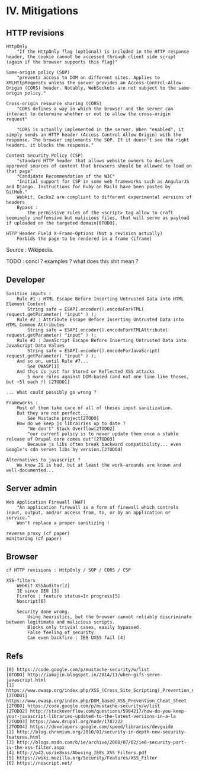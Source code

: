 IV. Mitigations
===============

HTTP revisions
--------------

    HttpOnly
        "If the HttpOnly flag (optional) is included in the HTTP response header, the cookie cannot be accessed through client side script (again if the browser supports this flag)"

    Same-origin policy (SOP)
        "prevents access to DOM on different sites. Applies to XMLHttpRequests unless the server provides an Access-Control-Allow-Origin (CORS) header. Notably, WebSockets are not subject to the same-origin policy."

    Cross-origin resource sharing (CORS)
        "CORS defines a way in which the browser and the server can interact to determine whether or not to allow the cross-origin request"
    
        "CORS is actually implemented in the server. When "enabled", it simply sends an HTTP header (Access Control Allow Origin) with the response. The browser implements the SOP. If it doesn't see the right headers, it blocks the response."

    Content Security Policy (CSP)
        "standard HTTP header that allows website owners to declare approved sources of content that browsers should be allowed to load on that page"
        "Candidate Recommendation of the W3C"
        "Initial support for CSP in some web frameworks such as AngularJS and Django. Instructions for Ruby on Rails have been posted by GitHub."
        Webkit, Gecko2 are compliant to different experimental versions of headers
        Bypass :
            the permissive rules of the <script> tag allow to craft seemingly inoffensive but malicious files, that will serve as payload if uploaded on the targeted domain[0TODO].

    HTTP Header Field X-Frame-Options (Not a revision actually)
        Forbids the page to be rendered in a frame (iframe)

Source : Wikipedia.

TODO : concl ? examples ? what does this shit mean ?

Developer
---------

    Sanitize inputs :
        Rule #1 : HTML Escape Before Inserting Untrusted Data into HTML Element Content
            String safe = ESAPI.encoder().encodeForHTML( request.getParameter( "input" ) );
        Rule #2 : Attribute Escape Before Inserting Untrusted Data into HTML Common Attributes
            String safe = ESAPI.encoder().encodeForHTMLAttribute( request.getParameter( "input" ) );
        Rule #3 : JavaScript Escape Before Inserting Untrusted Data into JavaScript Data Values
            String safe = ESAPI.encoder().encodeForJavaScript( request.getParameter( "input" ) );
        And so on, until Rule #7... 
            See OWASP[1]
        And this is just for Stored or Reflected XSS attacks
            5 more rules against DOM-based (and not one line like thoses, but ~5l each !) [2TODO1]
        
    ... What could possibly go wrong ?

    Frameworks :
        Most of them take care of all of theses input sanitization.
        But they are not perfect...
            See Mustache project[2TODO]
        How do we keep js librairies up to date ?
            "We don't" Stack Overflow[2TODO2]
            "our current policy is to never update them once a stable release of Drupal core comes out"[2TODO3]
            Because js libs often break backward compatibility... even Google's cdn serves libs by version.[2TODO4]

    Alternatives to javascript ?
        We know JS is bad, but at least the work-arounds are known and well-documented...

Server admin
------------

    Web Application Firewall (WAF)
        "An application firewall is a form of firewall which controls input, output, and/or access from, to, or by an application or service."
        Won't replace a proper sanitizing !

    reverse proxy (cf paper)
    monitoring (cf paper)

Browser
-------

    cf HTTP revisions : HttpOnly / SOP / CORS / CSP

    XSS-filters
        WebKit XSSAuditor[2]
        IE since IE8 [3]
        Firefox : feature status=In progress[5]
        Noscript[6]

        Security done wrong.
            Using heuristics, but the browser cannot reliably discriminate between legitimate and malicious scripts.
            Blocks only trivial cases, easily bypassed.
            False feeling of security.
            Can even backfire : IE8 UXSS fail [4]

Refs
----

    [0] https://code.google.com/p/mustache-security/w/list  
    [0TODO] http://iamajin.blogspot.in/2014/11/when-gifs-serve-javascript.html
    [1] https://www.owasp.org/index.php/XSS_(Cross_Site_Scripting)_Prevention_Cheat_Sheet  
    [2TODO1] https://www.owasp.org/index.php/DOM_based_XSS_Prevention_Cheat_Sheet
    [2TODO] https://code.google.com/p/mustache-security/w/list
    [2TODO2] http://stackoverflow.com/questions/5904217/how-do-you-keep-your-javascript-libraries-updated-to-the-latest-versions-in-a-la
    [2TODO3] https://www.drupal.org/node/1787222
    [2TODO4] https://developers.google.com/speed/libraries/devguide
    [2] http://blog.chromium.org/2010/01/security-in-depth-new-security-features.html  
    [3] http://blogs.msdn.com/b/ie/archive/2008/07/02/ie8-security-part-iv-the-xss-filter.aspx  
    [4] http://p42.us/ie8xss/Abusing_IE8s_XSS_Filters.pdf  
    [5] https://wiki.mozilla.org/Security/Features/XSS_Filter  
    [6] https://noscript.net/  